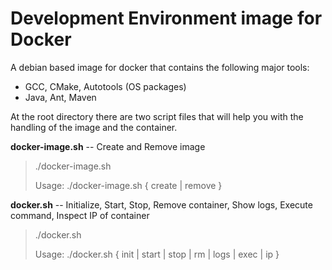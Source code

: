# Development Environment image for Docker

A debian based image for docker that contains the following major tools:

* GCC, CMake, Autotools (OS packages)
* Java, Ant, Maven

At the root directory there are two script files that will help you with the handling of the image and the container.

**docker-image.sh** -- Create and Remove image

> ./docker-image.sh 
> 
> Usage: ./docker-image.sh { create | remove }

**docker.sh** -- Initialize, Start, Stop, Remove container, Show logs, Execute command, Inspect IP of container

> ./docker.sh 
> 
> Usage: ./docker.sh { init | start | stop | rm | logs | exec | ip }
